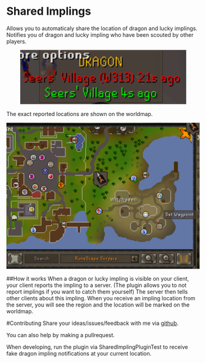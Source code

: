 # Shared Implings
Allows you to automaticaly share the location of dragon and lucky implings.
Notifies you of dragon and lucky impling who have been scouted by other players.


<p align="center"> 
  <img src = "https://github.com/peterpanneke3/sharedImplings/blob/master/images/overlay.png">
  </p>
  
  The exact reported locations are shown on the worldmap.
  
  
<p align="center"> 
  <img src = "https://github.com/peterpanneke3/sharedImplings/blob/master/images/worldmap.png">
  </p>

##How it works
When a dragon or lucky impling is visible on your client, your client reports the impling to a server. (The plugin allows you to not report implings if you want to catch them yourself)
The server then tells other clients about this impling.
When you receive an impling location from the server, you will see the region and the location will be marked on the worldmap.


#Contributing
Share your ideas/issues/feedback with me via [github](https://github.com/peterpanneke3/sharedImplings/issues).

You can also help by making a pullrequest.

When developing, run the plugin via SharedImplingPluginTest to receive fake dragon impling notifications at your current location.

